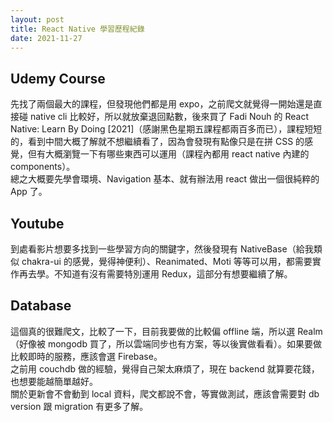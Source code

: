```yaml
---
layout: post
title: React Native 學習歷程紀錄
date: 2021-11-27
---
```


## Udemy Course

先找了兩個最大的課程，但發現他們都是用 expo，之前爬文就覺得一開始還是直接碰 native cli 比較好，所以就放棄退回點數，後來買了 Fadi Nouh 的 React Native: Learn By Doing [2021]（感謝黑色星期五課程都兩百多而已），課程短短的，看到中間大概了解就不想繼續看了，因為會發現有點像只是在拼 CSS 的感覺，但有大概瀏覽一下有哪些東西可以運用（課程內都用 react native 內建的 components）。  
總之大概要先學會環境、Navigation 基本、就有辦法用 react 做出一個很純粹的 App 了。

## Youtube

到處看影片想要多找到一些學習方向的關鍵字，然後發現有 NativeBase（給我類似 chakra-ui 的感覺，覺得神便利）、Reanimated、Moti 等等可以用，都需要實作再去學。不知道有沒有需要特別運用 Redux，這部分有想要繼續了解。

## Database

這個真的很難爬文，比較了一下，目前我要做的比較偏 offline 端，所以選 Realm（好像被 mongodb 買了，所以雲端同步也有方案，等以後實做看看）。如果要做比較即時的服務，應該會選 Firebase。  
之前用 couchdb 做的經驗，覺得自己架太麻煩了，現在 backend 就算要花錢，也想要能越簡單越好。  
關於更新會不會動到 local 資料，爬文都說不會，等實做測試，應該會需要對 db version 跟 migration 有更多了解。
